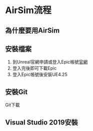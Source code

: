 # AirSim流程
## 為什麼要用AirSim

## 安裝檔案
1. 到Unreal官網申請或登入Epic帳號[官網](https://www.oracle.com/tw/java/technologies/javase/javase8-archive-downloads.html)
2. 登入完後即可下載Epic
3. 登入Epic帳號後安裝UE4.25

## 安裝Git
Git下載
## Visual Studio 2019安裝
